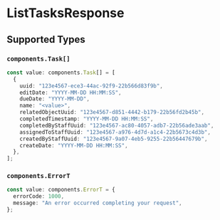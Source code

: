 # ListTasksResponse


## Supported Types

### `components.Task[]`

```typescript
const value: components.Task[] = [
  {
    uuid: "123e4567-ece3-44ac-92f9-22b566d83f9b",
    editDate: "YYYY-MM-DD HH:MM:SS",
    dueDate: "YYYY-MM-DD",
    name: "<value>",
    relatedObjectUuid: "123e4567-d851-4442-b179-22b56fd2b45b",
    completedTimestamp: "YYYY-MM-DD HH:MM:SS",
    completedByStaffUuid: "123e4567-ac80-4057-adb7-22b56ade3aab",
    assignedToStaffUuid: "123e4567-a976-4d7d-a1c4-22b5673c4d3b",
    createdByStaffUuid: "123e4567-9a07-4eb5-9255-22b56447679b",
    createDate: "YYYY-MM-DD HH:MM:SS",
  },
];
```

### `components.ErrorT`

```typescript
const value: components.ErrorT = {
  errorCode: 1000,
  message: "An error occurred completing your request",
};
```


